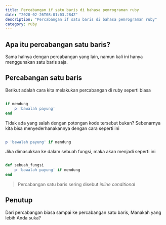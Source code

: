 ```yaml
---
title: Percabangan if satu baris di bahasa pemrograman ruby
date: "2020-02-26T08:01:03.284Z"
description: "Percabangan if satu baris di bahasa pemrograman ruby"
category: ruby
---
```


## Apa itu percabangan satu baris?
Sama halnya dengan percabangan yang lain, namun kali ini hanya menggunakan satu baris saja.

## Percabangan satu baris
Berikut adalah cara kita melakukan percabangan di ruby seperti biasa

```ruby

if mendung
    p 'bawalah payung'
end

```

Tidak ada yang salah dengan potongan kode tersebut bukan? Sebenarnya kita bisa menyederhanakannya dengan cara seperti ini

```ruby

p 'bawalah payung' if mendung

```

Jika dimasukkan ke dalam sebuah fungsi, maka akan menjadi seperti ini

```ruby

def sebuah_fungsi
    p 'bawalah payung' if mendung
end

```

> Percabangan satu baris sering disebut *inline conditional*

## Penutup
Dari percabangan biasa sampai ke percabangan satu baris, Manakah yang lebih Anda suka?
